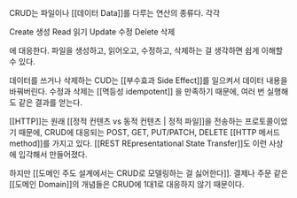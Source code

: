 CRUD는 파일이나 [[데이터 Data]]를 다루는 연산의 종류다. 각각

Create 생성
Read 읽기
Update 수정
Delete 삭제

에 대응한다. 파일을 생성하고, 읽어오고, 수정하고, 삭제하는 걸 생각하면 쉽게 이해할 수 있다.

데이터를 쓰거나 삭제하는 CUD는 [[부수효과 Side Effect]]를 일으켜서 데이터 내용을 바꿔버린다. 수정과 삭제는 [[멱등성 idempotent]] 을 만족하기 때문에, 여러 번 실행해도 같은 결과를 얻는다.

[[HTTP]]는 원래 [[정적 컨텐츠 vs 동적 컨텐츠 | 정적 파일]]을 전송하는 프로토콜이었기 때문에, CRUD에 대응되는 POST, GET, PUT/PATCH, DELETE [[HTTP 메서드 method]]를 가지고 있다. [[REST REpresentational State Transfer]]도 이런 사상에 입각해서 만들어졌다.

하지만 [[도메인 주도 설계에서는 CRUD로 모델링하는 걸 싫어한다]].  결제나 주문 같은 [[도메인 Domain]]의 개념들은 CRUD에 1대1로 대응하지 않기 때문이다. 